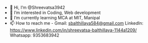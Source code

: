 - 👋 Hi, I’m @Shreevatsa3942
- 👀 I’m interested in Coding, Web development
- 🌱 I’m currently learning MCA at MIT, Manipal
- 📫 How to reach me -
Gmail: sbalthillaya584@gmail.com
LinkedIn: https://www.linkedin.com/in/shreevatsa-balthillaya-1144a1209/
Whatsapp: 9353683942

